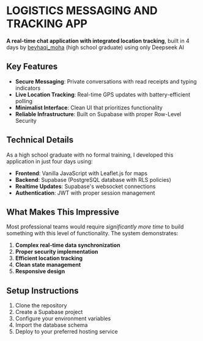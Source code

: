 # LOGISTICS MESSAGING AND TRACKING APP

**A real-time chat application with integrated location tracking**, built in 4 days by [beyhaqi_moha](https://www.instagram.com/beyhaqi_moha?igsh=Nnl6NnBhNHdvbDBn) (high school graduate) using only Deepseek AI

## Key Features

- **Secure Messaging**: Private conversations with read receipts and typing indicators
- **Live Location Tracking**: Real-time GPS updates with battery-efficient polling
- **Minimalist Interface**: Clean UI that prioritizes functionality
- **Reliable Infrastructure**: Built on Supabase with proper Row-Level Security

## Technical Details

As a high school graduate with no formal training, I developed this application in just four days using:

- **Frontend**: Vanilla JavaScript with Leaflet.js for maps
- **Backend**: Supabase (PostgreSQL database with RLS policies)
- **Realtime Updates**: Supabase's websocket connections
- **Authentication**: JWT with proper session management

## What Makes This Impressive

Most professional teams would require *significantly more time* to build something with this level of functionality. The system demonstrates:

1. **Complex real-time data synchronization**
2. **Proper security implementation** 
3. **Efficient location tracking**
4. **Clean state management**
5. **Responsive design**

## Setup Instructions

1. Clone the repository
2. Create a Supabase project
3. Configure your environment variables
4. Import the database schema
5. Deploy to your preferred hosting service
